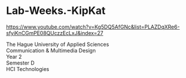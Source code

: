 # Lab-Weeks.-KipKat
https://www.youtube.com/watch?v=Kg5DQ5AfGNc&list=PLAZDqXRe6-sfyiKnCGmPE08QUczzEcLxJ&index=27

The Hague University of Applied Sciences<br>
Communication & Multimedia Design<br>
Year 2<br>
Semester D<br>
HCI Technologies<br>